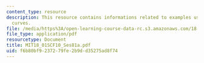 ```yaml
---
content_type: resource
description: This resource contains informations related to examples using parametrized
  curves.
file: /media/https%3A/open-learning-course-data-rc.s3.amazonaws.com/18-01sc-single-variable-calculus-fall-2010/f6b80bf9237279fe2b9dd35275ad8f74_MIT18_01SCF10_Ses81a.pdf
file_type: application/pdf
resourcetype: Document
title: MIT18_01SCF10_Ses81a.pdf
uid: f6b80bf9-2372-79fe-2b9d-d35275ad8f74
---
```


